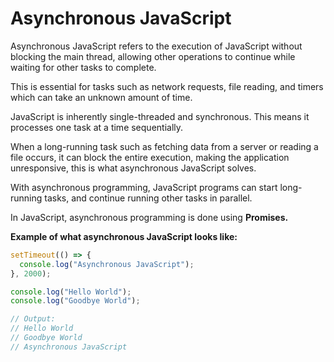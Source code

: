 # Asynchronous JavaScript

Asynchronous JavaScript refers to the execution of JavaScript without blocking the main thread, allowing other operations to continue while waiting for other tasks to complete.

This is essential for tasks such as network requests, file reading, and timers which can take an unknown amount of time.

JavaScript is inherently single-threaded and synchronous. This means it processes one task at a time sequentially.

When a long-running task such as fetching data from a server or reading a file occurs, it can block the entire execution, making the application unresponsive, this is what asynchronous JavaScript solves.

With asynchronous programming, JavaScript programs can start long-running tasks, and continue running other tasks in parallel.

In JavaScript, asynchronous programming is done using **Promises.**

**Example of what asynchronous JavaScript looks like:**
```js
setTimeout(() => {
  console.log("Asynchronous JavaScript");
}, 2000);

console.log("Hello World");
console.log("Goodbye World");

// Output:
// Hello World
// Goodbye World
// Asynchronous JavaScript
```
